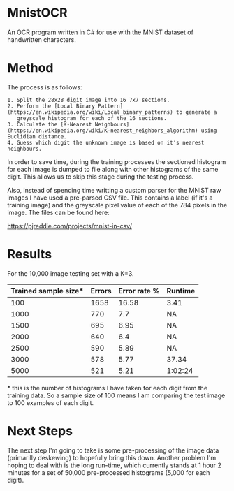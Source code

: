 # MnistOCR
An OCR program written in C# for use with the MNIST dataset of handwritten characters.

# Method

The process is as follows:

    1. Split the 28x28 digit image into 16 7x7 sections.
    2. Perform the [Local Binary Pattern](https://en.wikipedia.org/wiki/Local_binary_patterns) to generate a 
       greyscale histogram for each of the 16 sections.
    3. Calculate the [K-Nearest Neighbours](https://en.wikipedia.org/wiki/K-nearest_neighbors_algorithm) using Euclidian distance.
    4. Guess which digit the unknown image is based on it's nearest neighbours.
   
In order to save time, during the training processes the sectioned histogram for each image is dumped to file along with other histograms of the same digit. This allows us to skip this stage 
during the testing process.

Also, instead of spending time writting a custom parser for the MNIST raw images I have used a pre-parsed CSV file. This contains a label (if it's a training image) and the greyscale 
pixel value of each of the 784 pixels in the image. The files can be found here: 

https://pjreddie.com/projects/mnist-in-csv/

# Results

For the 10,000 image testing set with a K=3.

| Trained sample size*| Errors     | Error rate % | Runtime |
| ------------------- | -----------|--------------| --------|
| 100                 | 1658       | 16.58        | 3.41    |
| 1000                | 770        | 7.7          | NA      |
| 1500                | 695        | 6.95         | NA      |
| 2000                | 640        | 6.4          | NA      |
| 2500                | 590        | 5.89         | NA      |
| 3000                | 578        | 5.77         | 37.34   |
| 5000                | 521        | 5.21         | 1:02:24 |

\* this is the number of histograms I have taken for each digit from the training data. So a sample size of 100 means I am comparing the test image to 100 examples of each digit.

# Next Steps

The next step I'm going to take is some pre-processing of the image data (primarilly deskewing) to hopefully bring this down. Another problem I'm hoping to deal with is 
the long run-time, which currently stands at 1 hour 2 minutes for a set of 50,000 pre-processed histograms (5,000 for each digit). 
